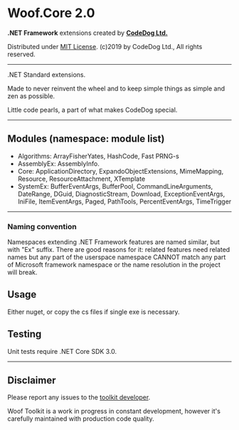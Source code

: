 ﻿# Woof.Core 2.0

**.NET Framework** extensions created by **[CodeDog Ltd.](https://codedog.pl)**

Distributed under [MIT License](https://en.wikipedia.org/wiki/MIT_License).
(c)2019 by CodeDog Ltd., All rights reserved.

---

.NET Standard extensions.

Made to never reinvent the wheel and to keep simple things as simple and zen as possible.

Little code pearls, a part of what makes CodeDog special.

---

## Modules (namespace: module list)
- Algorithms: ArrayFisherYates, HashCode, Fast PRNG-s
- AssemblyEx: AssemblyInfo.
- Core: ApplicationDirectory, ExpandoObjectExtensions, MimeMapping, Resource, ResourceAttachment, XTemplate
- SystemEx: BufferEventArgs, BufferPool, CommandLineArguments, DateRange, DGuid, DiagnosticStream, Download, ExceptionEventArgs, IniFile, ItemEventArgs, Paged, PathTools, PercentEventArgs, TimeTrigger

---

### Naming convention

Namespaces extending .NET Framework features are named similar, but with "Ex" suffix.
There are good reasons for it: related features need related names but
any part of the userspace namespace CANNOT match any part of Microsoft framework namespace
or the name resolution in the project will break.

## Usage

Either nuget, or copy the cs files if single exe is necessary.

## Testing

Unit tests require .NET Core SDK 3.0.

---

## Disclaimer

Please report any issues to the [toolkit developer](mailto:it@codedog.pl).

Woof Toolkit is a work in progress in constant development,
however it's carefully maintained with production code quality.